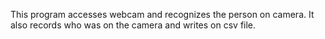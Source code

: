 This program accesses webcam and recognizes the person on camera.
It also records who was on the camera and writes on csv file.
